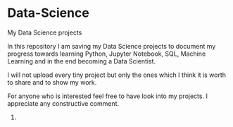 # Data-Science
My Data Science projects

In this repository I am saving my Data Science projects to document my progress towards learning Python, Jupyter Notebook, SQL, Machine Learning and in the end becoming a Data Scientist.

I will not upload every tiny project but only the ones which I think it is worth to share and to show my work.

For anyone who is interested feel free to have look into my projects. I appreciate any constructive comment.

1. 
